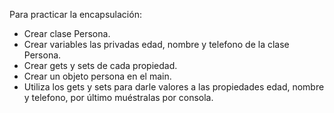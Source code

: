Para practicar la encapsulación:

- Crear clase Persona.
- Crear variables las privadas edad, nombre y telefono de la clase Persona.
- Crear gets y sets de cada propiedad.
- Crear un objeto persona en el main.
- Utiliza los gets y sets para darle valores a las propiedades edad, nombre y telefono, por último muéstralas por consola.